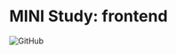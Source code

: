 # MINI Study: frontend

![GitHub](https://img.shields.io/badge/license-CC%20BY--NC--SA-blue?style=flat-square)
